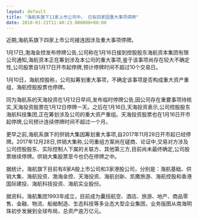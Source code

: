 ```yaml
---
layout: default
title: "海航系旗下11家上市公司中， 已有四家因重大事项停牌"
date: 2018-01-21T11:40:23.000000+08:00
---
```


近期,海航系旗下四家上市公司接连因涉及重大事项停牌。

1月17日,渤海金控发布停牌公告,公司称在1月16日接到控股股东海航资本集团有限公司通知,海航资本正在筹划涉及本公司的重大事项,鉴于该事项尚存在较大不确定性,公司股票自1月17日开市起停牌,预计停牌时间不超过10个交易日。

1月10日，海航控股称，公司拟筹划重大事项，不确定该事项是否构成重大资产重组，海航控股股票也停牌。

同为海航系的天海投资在1月12日早间,发布临时停牌公告,因公司存在重要事项待核实,天海投资股票在1月12日停牌一天。之后在1月16日,天海投资表示,公司控股股东海航科技集团,正在筹划涉及公司的重大资产重组。天海投资股票也在1月16日开市起停牌,公司预计连续停牌时间不超过一个月。

更早之前,海航系旗下的供销大集因筹划重大事项,自2017年11月28日开市起已经停牌。2017年12月28日,供销大集称,公司重组方案尚在磋商、论证中,交易对方涉及公司控股股东、实际控制人下属的关联方、其他第三方,目前尚未最终确定,公司股票继续停牌。供销大集股票至今也仍在停牌之中。

据统计，海航旗下目前有8家A股上市公司和3家港股公司，分别是：海航基础、供销大集、海航投资、渤海金控、天海投资、海航创新、凯撒旅游、海航控股和香港国际建投、海航科技投资、海航实业股份。

据资料，海航集团1993年成立，目前成为囊括航空、酒店、旅游、地产、商品零售、金融、物流、船舶制造、生态科技等多业态大型企业集团，业务版图从南海明珠初步发展到全球布局，总资产逾万亿元。

